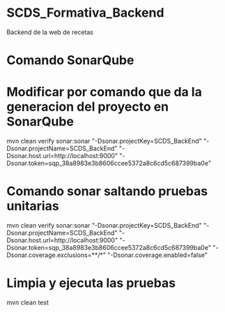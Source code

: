 # SCDS_Formativa_Backend
Backend de la web de recetas

# Comando SonarQube
# Modificar por comando que da la generacion del proyecto en SonarQube
mvn clean verify sonar:sonar "-Dsonar.projectKey=SCDS_BackEnd" "-Dsonar.projectName=SCDS_BackEnd" "-Dsonar.host.url=http://localhost:9000" "-Dsonar.token=sqp_38a8983e3b8606ccee5372a8c6cd5c687399ba0e"

# Comando sonar saltando pruebas unitarias
mvn clean verify sonar:sonar "-Dsonar.projectKey=SCDS_BackEnd" "-Dsonar.projectName=SCDS_BackEnd" "-Dsonar.host.url=http://localhost:9000" "-Dsonar.token=sqp_38a8983e3b8606ccee5372a8c6cd5c687399ba0e" "-Dsonar.coverage.exclusions=**/*" "-Dsonar.coverage.enabled=false"

# Limpia y ejecuta las pruebas
mvn clean test